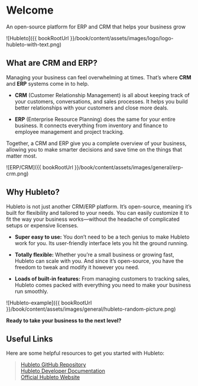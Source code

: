 # Welcome

An open-source platform for ERP and CRM that helps your business grow

![Hubleto]({{ bookRootUrl }}/book/content/assets/images/logo/logo-hubleto-with-text.png)

## What are CRM and ERP?

Managing your business can feel overwhelming at times. That’s where **CRM** and **ERP** systems come in to help.

* **CRM** (Customer Relationship Management) is all about keeping track of your customers, conversations, and sales processes. It helps you build better relationships with your customers and close more deals.

* **ERP** (Enterprise Resource Planning) does the same for your entire business. It connects everything from inventory and finance to employee management and project tracking.

Together, a CRM and ERP give you a complete overview of your business, allowing you to make smarter decisions and save time on the things that matter most.

![ERP/CRM]({{ bookRootUrl }}/book/content/assets/images/general/erp-crm.png)

## Why Hubleto?

Hubleto is not just another CRM/ERP platform. It’s open-source, meaning it’s built for flexibility and tailored to your needs. You can easily customize it to fit the way your business works—without the headache of complicated setups or expensive licenses.

* **Super easy to use:** You don’t need to be a tech genius to make Hubleto work for you. Its user-friendly interface lets you hit the ground running.
  
* **Totally flexible:** Whether you’re a small business or growing fast, Hubleto can scale with you. And since it’s open-source, you have the freedom to tweak and modify it however you need.
  
* **Loads of built-in features:** From managing customers to tracking sales, Hubleto comes packed with everything you need to make your business run smoothly.

![Hubleto-example]({{ bookRootUrl }}/book/content/assets/images/general/hubleto-random-picture.png)

**Ready to take your business to the next level?**

## Useful Links

Here are some helpful resources to get you started with Hubleto:

> [Hubleto GitHub Repository](https://github.com/wai-blue/hubleto)  
> [Hubleto Developer Documentation](https://developer.hubleto.com/about)  
> [Official Hubleto Website](https://www.hubleto.com/en/)
